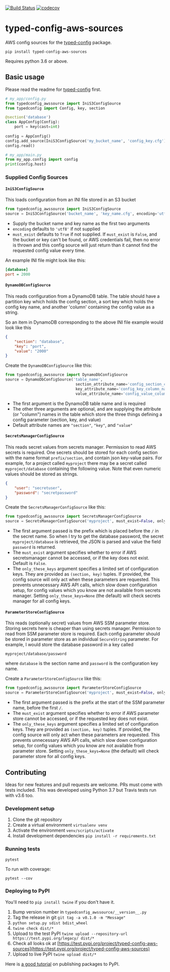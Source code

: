 [![Build Status](https://travis-ci.org/bwindsor/typed-config-aws-sources.svg?branch=master)](https://travis-ci.org/bwindsor/typed-config-aws-sources)
[![codecov](https://codecov.io/gh/bwindsor/typed-config-aws-sources/branch/master/graph/badge.svg)](https://codecov.io/gh/bwindsor/typed-config-aws-sources)

# typed-config-aws-sources
AWS config sources for the [typed-config](https://pypi.org/project/typed-config) package.

`pip install typed-config-aws-sources`

Requires python 3.6 or above.

## Basic usage
Please read the readme for [typed-config](https://pypi.org/project/typed-config) first.

```python
# my_app/config.py
from typedconfig_awssource import IniS3ConfigSource
from typedconfig import Config, key, section

@section('database')
class AppConfig(Config):
    port = key(cast=int)
    
config = AppConfig()
config.add_source(IniS3ConfigSource('my_bucket_name', 'config_key.cfg'))
config.read()
```

```python
# my_app/main.py
from my_app.config import config
print(config.host)
```

### Supplied Config Sources
#### `IniS3ConfigSource`
This loads configuration from an INI file stored in an S3 bucket
```python
from typedconfig_awssource import IniS3ConfigSource
source = IniS3ConfigSource('bucket_name', 'key_name.cfg', encoding='utf8', must_exist=True)
```

* Supply the bucket name and key name as the first two arguments
* `encoding` defaults to `'utf8'` if not supplied
* `must_exist` defaults to `True` if not supplied. If `must_exist` is `False`, and the bucket or key can't be found, or AWS credentials fail, then no error is thrown and this config source will just return than it cannot find the requested config value every time.

An example INI file might look like this:
```ini
[database]
port = 2000
```

#### `DynamoDBConfigSource`
This reads configuration from a DynamoDB table. The table should have a partition key which holds the config section, a sort key which holds the config key name, and another 'column' containing the config value as a string.

So an item in DynamoDB corresponding to the above INI file example would look like this
```json
{
    "section": "database",
    "key": "port",
    "value": "2000"
}
```

Create the `DynamoDBConfigSource` like this:
```python
from typedconfig_awssource import DynamoDbConfigSource
source = DynamoDbConfigSource('table_name', 
                               section_attribute_name='config_section_column_name',
                               key_attribute_name='config_key_column_name',
                               value_attribute_name='config_value_column_name')
```

* The first argument is the DynamoDB table name and is required
* The other three arguments are optional, and are supplying the attribute (or "column") names in the table which store the three things defining a config parameter (section, key, and value)
* Default attribute names are `"section"`, `"key"`, and `"value"`

#### `SecretsManagerConfigSource`
This reads secret values from secrets manager. Permission to read AWS secrets is required. One secrets should be stored for each config section with the name format `prefix/section`, and contain json key-value pairs. For example, for a project called `myproject` there may be a secret called `myproject/database` containing the following value. Note that even numeric values should be stored as strings.
```json
{
    "user": "secretuser",
    "password": "secretpassword"
}
```

Create the `SecretsManagerConfigSource` like this:
```python
from typedconfig_awssource import SecretsManagerConfigSource
source = SecretsManagerConfigSource('myproject', must_exist=False, only_these_keys={('s', 'a'), ('s', 'b')})
```

* The first argument passed is the prefix which is placed before the `/` in the secret name. So when I try to get the database password, the secret `myproject/database` is retrieved, the JSON is parsed and value the field `password` is returned.  
* The `must_exist` argument specifies whether to error if AWS secretsmanager cannot be accessed, or if the key does not exist. Default is `False`.
* The `only_these_keys` argument specifies a limited set of configuration keys. They are provided as `(section, key)` tuples. If provided, the config source will only act when these parameters are requested. This prevents unnecessary AWS API calls, which slow down configuration setup, for config values which you know are not available from secrets manager. Setting `only_these_keys=None` (the default) will check secrets manager for all config keys.

#### `ParameterStoreConfigSource`
This reads (optionally secret) values from AWS SSM parameter store. Storing secrets here is cheaper than using secrets manager. Permission to read from SSM parameter store is required. Each config parameter should be stored in parameter store as an individual `SecureString` parameter. For example, I would store the database password in a key called
```
myproject/database/password
```
where `database` is the section name and `password` is the configuration key name.

Create a `ParameterStoreConfigSource` like this:
```python
from typedconfig_awssource import ParameterStoreConfigSource
source = ParameterStoreConfigSource('myproject', must_exist=False, only_these_keys={('s', 'a'), ('s', 'b')})
```

* The first argument passed is the prefix at the start of the SSM parameter name, before the first `/`.
* The `must_exist` argument specifies whether to error if AWS parameter store cannot be accessed, or if the requested key does not exist.
* The `only_these_keys` argument specifies a limited set of configuration keys. They are provided as `(section, key)` tuples. If provided, the config source will only act when these parameters are requested. This prevents unnecessary AWS API calls, which slow down configuration setup, for config values which you know are not available from parameter store. Setting `only_these_keys=None` (the default) will check parameter store for all config keys.

## Contributing
Ideas for new features and pull requests are welcome. PRs must come with tests included. This was developed using Python 3.7 but Travis tests run with v3.6 too.

### Development setup
1. Clone the git repository
2. Create a virtual environment `virtualenv venv`
3. Activate the environment `venv/scripts/activate`
4. Install development dependencies `pip install -r requirements.txt`

### Running tests
`pytest`

To run with coverage:

`pytest --cov`

### Deploying to PyPI
You'll need to `pip install twine` if you don't have it.

1. Bump version number in `typedconfig_awssource/__version__.py`
2. Tag the release in git `git tag -a v0.1.0 -m "Message"`
3. `python setup.py sdist bdist_wheel`
4. `twine check dist/*`
5. Upload to the test PyPI `twine upload --repository-url https://test.pypi.org/legacy/ dist/*`
6. Check all looks ok at [https://test.pypi.org/project/typed-config-aws-sources](https://test.pypi.org/project/typed-config-aws-sources)
7. Upload to live PyPI `twine upload dist/*`

Here is [a good tutorial](https://realpython.com/pypi-publish-python-package) on publishing packages to PyPI.
